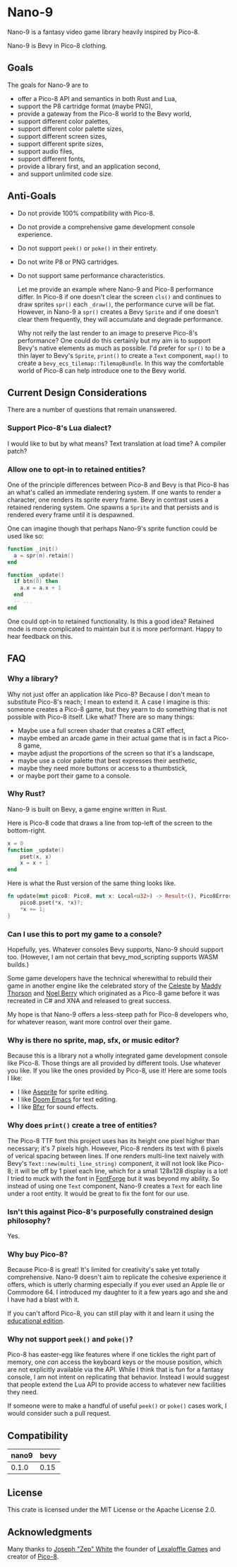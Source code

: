 # Nano-9

Nano-9 is a fantasy video game library heavily inspired by Pico-8.

Nano-9 is Bevy in Pico-8 clothing.

## Goals

The goals for Nano-9 are to

- offer a Pico-8 API and semantics in both Rust and Lua,
- support the P8 cartridge format (maybe PNG),
- provide a gateway from the Pico-8 world to the Bevy world,
- support different color palettes,
- support different color palette sizes,
- support different screen sizes,
- support different sprite sizes,
- support audio files,
- support different fonts,
- provide a library first, and an application second,
- and support unlimited code size.

## Anti-Goals

- Do not provide 100% compatibility with Pico-8.
- Do not provide a comprehensive game development console experience.
- Do not support `peek()` or `poke()` in their entirety.
- Do not write P8 or PNG cartridges.
- Do not support same performance characteristics.
  
  Let me provide an example where Nano-9 and Pico-8 performance differ. In
  Pico-8 if one doesn't clear the screen `cls()` and continues to draw sprites
  `spr()` each `_draw()`, the performance curve will be flat. However, in Nano-9
  a `spr()` creates a Bevy `Sprite` and if one doesn't clear them frequently,
  they will accumulate and degrade performance.
  
  Why not reify the last render to an image to preserve Pico-8's performance?
  One could do this certainly but my aim is to support Bevy's native elements as
  much as possible. I'd prefer for `spr()` to be a thin layer to Bevy's
  `Sprite`, `print()` to create a `Text` component, `map()` to create a
  `bevy_ecs_tilemap::TilemapBundle`. In this way the comfortable world of Pico-8
  can help introduce one to the Bevy world.

## Current Design Considerations

There are a number of questions that remain unanswered.

### Support Pico-8's Lua dialect?
I would like to but by what means? Text translation at load time? A compiler
patch?

### Allow one to opt-in to retained entities?
One of the principle differences between Pico-8 and Bevy is that Pico-8 has an
what's called an immediate rendering system. If one wants to render a character,
one renders its sprite every frame. Bevy in contrast uses a retained rendering
system. One spawns a `Sprite` and that persists and is rendered every
frame until it is despawned.

One can imagine though that perhaps Nano-9's sprite function could be used like
so:

``` lua
function _init()
  a = spr(n).retain()
end

function _update()
  if btn(0) then
    a.x = a.x + 1
  end
  -- ...
end
```

One could opt-in to retained functionality. Is this a good idea? Retained mode
is more complicated to maintain but it is more performant. Happy to hear
feedback on this.

## FAQ

### Why a library?

Why not just offer an application like Pico-8? Because I don't mean to
substitute Pico-8's reach; I mean to extend it. A case I imagine is this:
someone creates a Pico-8 game, but they yearn to do something that is not
possible with Pico-8 itself. Like what? There are so many things:

- Maybe use a full screen shader that creates a CRT effect, 
- maybe embed an arcade game in their actual game that is in fact a
Pico-8 game,
- maybe adjust the proportions of the screen so that it's a
landscape,
- maybe use a color palette that best expresses their aesthetic,
- maybe they need more buttons or access to a thumbstick,
- or maybe port their game to a console.

### Why Rust?

Nano-9 is built on Bevy, a game engine written in Rust. 

Here is Pico-8 code that draws a line from top-left of the screen to
the bottom-right.

``` lua
x = 0
function _update()
    pset(x, x)
    x = x + 1
end
```
Here is what the Rust version of the same thing looks like.

``` rust
fn update(mut pico8: Pico8, mut x: Local<u32>) -> Result<(), Pico8Error> {
    pico8.pset(*x, *x)?;
    *x += 1;
}
```

### Can I use this to port my game to a console?

Hopefully, yes. Whatever consoles Bevy supports, Nano-9 should support too.
(However, I am not certain that bevy_mod_scripting supports WASM builds.)

Some game developers have the technical wherewithal to rebuild their game in
another engine like the celebrated story of the
[Celeste](https://www.thatguyglen.com/article/MSKOQr_YS-U) by [Maddy
Thorson](https://www.maddymakesgames.com) and [Noel Berry](https://noelberry.ca)
which originated as a Pico-8 game before it was recreated in C# and XNA and
released to great success.

My hope is that Nano-9 offers a less-steep path for Pico-8 developers who, for
whatever reason, want more control over their game.

### Why is there no sprite, map, sfx, or music editor?

Because this is a library not a wholly integrated game development console like
Pico-8. Those things are all provided by different tools. Use whatever you like.
If you like the ones provided by Pico-8, use it! Here are some tools I like:

- I like [Aseprite](https://www.aseprite.org) for sprite editing.
- I like [Doom Emacs](https://github.com/doomemacs/doomemacs?tab=readme-ov-file) for text editing.
- I like [Bfxr](https://www.bfxr.net) for sound effects.

### Why does `print()` create a tree of entities?

The Pico-8 TTF font this project uses has its height one pixel higher than
necessary; it's 7 pixels high. However, Pico-8 renders its text with 6 pixels of
verical spacing between lines. If one renders multi-line text naively with
Bevy's `Text::new(multi_line_string)` component, it will not look like Pico-8;
it will be off by 1 pixel each line, which for a small 128x128 display is a lot!
I tried to muck with the font in [FontForge](https://fontforge.org/en-US/) but
it was beyond my ability. So instead of using one `Text` component, Nano-9
creates a `Text` for each line under a root entity. It would be great to fix the
font for our use.

### Isn't this against Pico-8's purposefully constrained design philosophy?

Yes.

### Why buy Pico-8?

Because Pico-8 is great! It's limited for creativity's sake yet totally
comprehensive. Nano-9 doesn't aim to replicate the cohesive experience it
offers, which is utterly charming especially if you ever used an Apple IIe or
Commodore 64. I introduced my daughter to it a few years ago and she and I have
had a blast with it.

If you can't afford Pico-8, you can still play with it and learn it using the
[educational edition](https://www.pico-8-edu.com).

### Why not support `peek()` and `poke()`?

Pico-8 has easter-egg like features where if one tickles the right part of
memory, one _can_ access the keyboard keys or the mouse position, which are not
explicitly available via the API. While I think that is fun for a fantasy
console, I am not intent on replicating that behavior. Instead I would suggest
that people extend the Lua API to provide access to whatever new facilities they
need.

If someone were to make a handful of useful `peek()` or `poke()` cases work, I
would consider such a pull request.

## Compatibility

| nano9 | bevy |
|-------|------|
| 0.1.0 | 0.15 |

## License

This crate is licensed under the MIT License or the Apache License 2.0.

## Acknowledgments

Many thanks to [Joseph "Zep" White](https://mastodon.social/@zep) the founder of
[Lexaloffle Games](https://www.lexaloffle.com) and creator of
[Pico-8](https://www.lexaloffle.com/pico-8.php).
